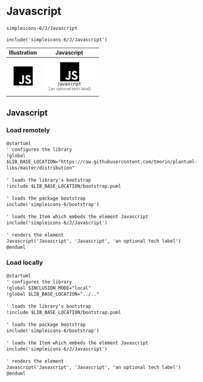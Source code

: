 # Javascript


```text
simpleicons-6/J/Javascript
```

```text
include('simpleicons-6/J/Javascript')
```



| Illustration | Javascript |
| :---: | :---: |
| ![illustration for Illustration](../../simpleicons-6/J/Javascript.png) | ![illustration for Javascript](../../simpleicons-6/J/Javascript.Local.png) |




## Javascript

### Load remotely
```plantuml
@startuml
' configures the library
!global $LIB_BASE_LOCATION="https://raw.githubusercontent.com/tmorin/plantuml-libs/master/distribution"

' loads the library's bootstrap
!include $LIB_BASE_LOCATION/bootstrap.puml

' loads the package bootstrap
include('simpleicons-6/bootstrap')

' loads the Item which embeds the element Javascript
include('simpleicons-6/J/Javascript')

' renders the element
Javascript('Javascript', 'Javascript', 'an optional tech label')
@enduml
```

### Load locally
```plantuml
@startuml
' configures the library
!global $INCLUSION_MODE="local"
!global $LIB_BASE_LOCATION="../.."

' loads the library's bootstrap
!include $LIB_BASE_LOCATION/bootstrap.puml

' loads the package bootstrap
include('simpleicons-6/bootstrap')

' loads the Item which embeds the element Javascript
include('simpleicons-6/J/Javascript')

' renders the element
Javascript('Javascript', 'Javascript', 'an optional tech label')
@enduml
```

